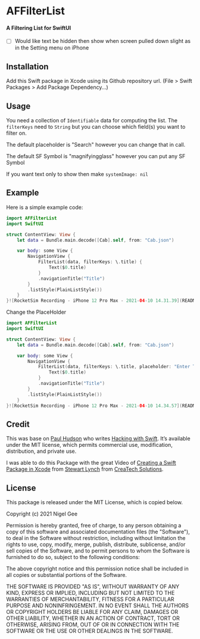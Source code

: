 # AFFilterList

#### A Filtering List for SwiftUI

- [ ] Would like text be hidden then show when screen pulled down slight as in the Setting menu on iPhone

## Installation

Add this Swift package in Xcode using its Github repository url. (File > Swift Packages > Add Package Dependency...)

## Usage

You need a collection of `Identifiable` data for computing the list. The `filterKeys` need to `String` but you can choose which field(s) you want to filter on.

The default placeholder is "Search" however you can change that in call.

The default SF Symbol is "magnifyingglass" however you can put any SF Symbol 

If you want text only to show then make `systemImage: nil`

## Example 

Here is a simple example code:

```swift
import AFFilterList
import SwiftUI

struct ContentView: View {
    let data = Bundle.main.decode([Cab].self, from: "Cab.json")

    var body: some View {
        NavigationView {
            FilterList(data, filterKeys: \.title) {
                Text($0.title)
            }
            .navigationTitle("Title")
        }
        .listStyle(PlainListStyle())
    }
}![RocketSim Recording - iPhone 12 Pro Max - 2021-04-10 14.31.39](README.assets/RocketSim Recording - iPhone 12 Pro Max - 2021-04-10 14.31.39.gif)
```

Change the PlaceHolder

```swift
import AFFilterList
import SwiftUI

struct ContentView: View {
    let data = Bundle.main.decode([Cab].self, from: "Cab.json")

    var body: some View {
        NavigationView {
            FilterList(data, filterKeys: \.title, placeholder: "Enter Title",systemImage: nil) {
                Text($0.title)
            }
            .navigationTitle("Title")
        }
        .listStyle(PlainListStyle())
    }
}![RocketSim Recording - iPhone 12 Pro Max - 2021-04-10 14.34.57](README.assets/RocketSim Recording - iPhone 12 Pro Max - 2021-04-10 14.34.57.gif)
```

## Credit

This was base on [Paul Hudson](https://twitter.com/twostraws) who writes [Hacking with Swift](https://www.hackingwithswift.com). It’s available under the MIT license, which permits commercial use, modification, distribution, and private use.

I was able to do this Package with the great Video of [Creating a Swift Package in Xcode](https://youtu.be/o0fQC7JU-Ts) from [Stewart Lynch](https://twitter.com/@StewartLynch) from [CreaTech Solutions](https://www.createchsol.com).

## License

This package is released under the MIT License, which is copied below.

Copyright (c) 2021 Nigel Gee

Permission is hereby granted, free of charge, to any person obtaining a copy of this software and associated documentation files (the "Software"), to deal in the Software without restriction, including without limitation the rights to use, copy, modify, merge, publish, distribute, sublicense, and/or sell copies of the Software, and to permit persons to whom the Software is furnished to do so, subject to the following conditions:

The above copyright notice and this permission notice shall be included in all copies or substantial portions of the Software.

THE SOFTWARE IS PROVIDED "AS IS", WITHOUT WARRANTY OF ANY KIND, EXPRESS OR IMPLIED, INCLUDING BUT NOT LIMITED TO THE WARRANTIES OF MERCHANTABILITY, FITNESS FOR A PARTICULAR PURPOSE AND NONINFRINGEMENT. IN NO EVENT SHALL THE AUTHORS OR COPYRIGHT HOLDERS BE LIABLE FOR ANY CLAIM, DAMAGES OR OTHER LIABILITY, WHETHER IN AN ACTION OF CONTRACT, TORT OR OTHERWISE, ARISING FROM, OUT OF OR IN CONNECTION WITH THE SOFTWARE OR THE USE OR OTHER DEALINGS IN THE SOFTWARE.

